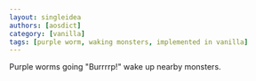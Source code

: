 ```yaml
---
layout: singleidea
authors: [aosdict]
category: [vanilla]
tags: [purple worm, waking monsters, implemented in vanilla]
---
```

Purple worms going "Burrrrp!" wake up nearby monsters.
